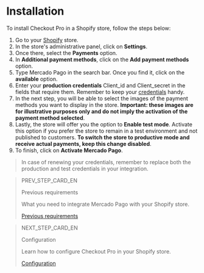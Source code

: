 # Installation

To install Checkout Pro in a Shopify store, follow the steps below:

1. Go to your [Shopify](https://accounts.shopify.com/store-login) store.
2. In the store's administrative panel, click on **Settings**.
3. Once there, select the **Payments** option. 
4. In **Additional payment methods**, click on the **Add payment methods** option.
5. Type Mercado Pago in the search bar. Once you find it, click on the **available** option.
6. Enter your **production credentials** Client_id and Client_secret in the fields that require them. Remember to keep your [credentials](/developers/en/docs/shopify/additional-content/credentials) handy.
7. In the next step, you will be able to select the images of the payment methods you want to display in the store. **Important: these images are for illustrative purposes only and do not imply the activation of the payment method selected**.
8. Lastly, the store will offer you the option to **Enable test mode**. Activate this option if you prefer the store to remain in a test environment and not published to customers. **To switch the store to productive mode and receive actual payments, keep this change disabled**. 
9. To finish, click on **Activate Mercado Pago**.
 
> In case of renewing your credentials, remember to replace both the production and test credentials in your integration.

> PREV_STEP_CARD_EN
>
> Previous requirements
>
> What you need to integrate Mercado Pago with your Shopify store.
>
> [Previous requirements](/developers/en/docs/shopify/requirements)

> NEXT_STEP_CARD_EN
>
> Configuration
>
> Learn how to configure Checkout Pro in your Shopify store.
>
> [Configuration](/developers/en/docs/shopify/configuration)
